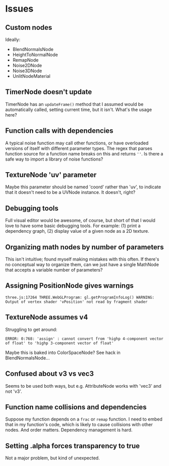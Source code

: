 # Issues

## Custom nodes

Ideally:

- BlendNormalsNode
- HeightToNormalNode
- RemapNode
- Noise2DNode
- Noise3DNode
- UnlitNodeMaterial

## TimerNode doesn't update

TimerNode has an `updateFrame()` method that I assumed would be automatically called, setting current time, but it isn't. What's the usage here?

## Function calls with dependencies

A typical noise function may call other functions, or have overloaded versions of itself with different parameter types. The regex that parses function source for a function name breaks on this and returns `''`. Is there a safe way to import a library of noise functions?

## TextureNode 'uv' parameter

Maybe this parameter should be named 'coord' rather than 'uv', to indicate that it doesn't need to be a UVNode instance. It doesn't, right?

## Debugging tools

Full visual editor would be awesome, of course, but short of that I would love to have some basic debugging tools. For example: (1) print a dependency graph, (2) display value of a given node as a 2D texture.

## Organizing math nodes by number of parameters

This isn't intuitive; found myself making mistakes with this often. If there's no conceptual way to organize them, can we just have a single MathNode that accepts a variable number of parameters?

## Assigning PositionNode gives warnings

```
three.js:17264 THREE.WebGLProgram: gl.getProgramInfoLog() WARNING: Output of vertex shader 'vPosition' not read by fragment shader
```

## TextureNode assumes v4

Struggling to get around:

```
ERROR: 0:768: 'assign' : cannot convert from 'highp 4-component vector of float' to 'highp 3-component vector of float'
```

Maybe this is baked into ColorSpaceNode? See hack in BlendNormalsNode...

## Confused about v3 vs vec3

Seems to be used both ways, but e.g. AttributeNode works with 'vec3' and not 'v3'.

## Function name collisions and dependencies

Suppose my function depends on a `frac` or `remap` function. I need to embed that in my function's code, which is likely to cause collisions with other nodes. And order matters. Dependency management is hard.

## Setting .alpha forces transparency to true

Not a major problem, but kind of unexpected.
